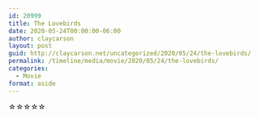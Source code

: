 ```yaml
---
id: 20999
title: The Lovebirds
date: 2020-05-24T00:00:00-06:00
author: claycarson
layout: post
guid: http://claycarson.net/uncategorized/2020/05/24/the-lovebirds/
permalink: /timeline/media/movie/2020/05/24/the-lovebirds/
categories:
  - Movie
format: aside
---
```

<div class="media-details"></div>

<div class="media-creator"></div>

<div class="media-rating">☆☆☆☆☆</div>